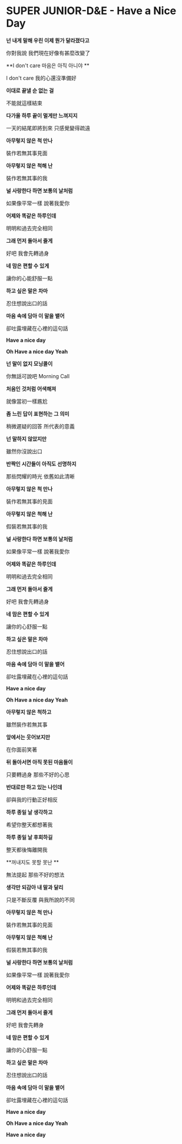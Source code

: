 # SUPER JUNIOR-D&E - Have a Nice Day

**넌 내게 말해   우린 이제 뭔가 달라졌다고**

你對我說    我們現在好像有甚麼改變了



**I don't care 마음은 아직 아니야  **

I don't care 我的心還沒準備好

**이대로 끝낼 순 없는 걸**

 不能就這樣結束

**다가올 하루 끝이 멀게만 느껴지지**

一天的結尾即將到來  只感覺變得疏遠



**아무렇지 않은 척 만나**

裝作若無其事見面

**아무렇지 않은 척해 난**

裝作若無其事的我

**널 사랑한다 하면 보통의 날처럼**

如果像平常一樣 說著我愛你

**어제와 똑같은 하루인데**

明明和過去完全相同



**그래 먼저 돌아서 줄게**

好吧 我會先轉過身

**네 맘은 편할 수 있게**

讓你的心能舒服一點

**하고 싶은 말은 차마**

忍住想說出口的話

**마음 속에 담아 이 말을 뱉어**

卻吐露埋藏在心裡的這句話

**Have a nice day**

**Oh Have a nice day Yeah**



**넌 말이 없지 모닝콜이**

你無話可說吧 Morning Call

**처음인 것처럼 어색해져**

就像當初一樣尷尬

**좀 느린 답이 표현하는 그 의미**

稍微遲疑的回答 所代表的意義

**넌 말하지 않았지만**

雖然你沒說出口



**반짝인 시간들이 아직도 선명하지**

那些閃耀的時光  依舊如此清晰



**아무렇지 않은 척 만나**

裝作若無其事的見面

**아무렇지 않은 척해 난**

假裝若無其事的我

**널 사랑한다 하면 보통의 날처럼**

如果像平常一樣  說著我愛你

**어제와 똑같은 하루인데**

明明和過去完全相同



**그래 먼저 돌아서 줄게**

好吧 我會先轉過身

**네 맘은 편할 수 있게**

讓你的心舒服一點

**하고 싶은 말은 차마**

忍住想說出口的話

**마음 속에 담아 이 말을 뱉어**

卻吐露埋藏在心裡的這句話

**Have a nice day**

**Oh Have a nice day Yeah**



**아무렇지 않은 척하고**

雖然裝作若無其事

**앞에서는 웃어보지만**

在你面前笑著

**뒤 돌아서면 아직 못된 마음들이**

只要轉過身 那些不好的心思

**반대로만 하고 있는 나인데**

卻與我的行動正好相反



**하루 종일 날 생각하고**

希望你整天都想著我

**하루 종일 날 후회하길**

整天都後悔離開我

**꺼내지도 못할 못난 **

無法提起 那些不好的想法

**생각만 되감아 내 말과 달리**

只是不斷反覆 與我所說的不同



**아무렇지 않은 척 만나**

裝作若無其事的見面

**아무렇지 않은 척해 난**

假裝若無其事的我

**널 사랑한다 하면 보통의 날처럼**

如果像平常一樣  說著我愛你

**어제와 똑같은 하루인데**

明明和過去完全相同



**그래 먼저 돌아서 줄게**

好吧 我會先轉身

**네 맘은 편할 수 있게**

讓你的心舒服一點

**하고 싶은 말은 차마**

忍住想說出口的話

**마음 속에 담아 이 말을 뱉어**

卻吐露埋藏在心裡的這句話

**Have a nice day**

**Oh Have a nice day Yeah**



**Have a nice day**